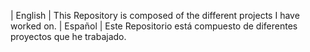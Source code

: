 | English |
This Repository is composed of the different projects I have worked on.
| Español |
Este Repositorio está compuesto de diferentes proyectos que he trabajado.
